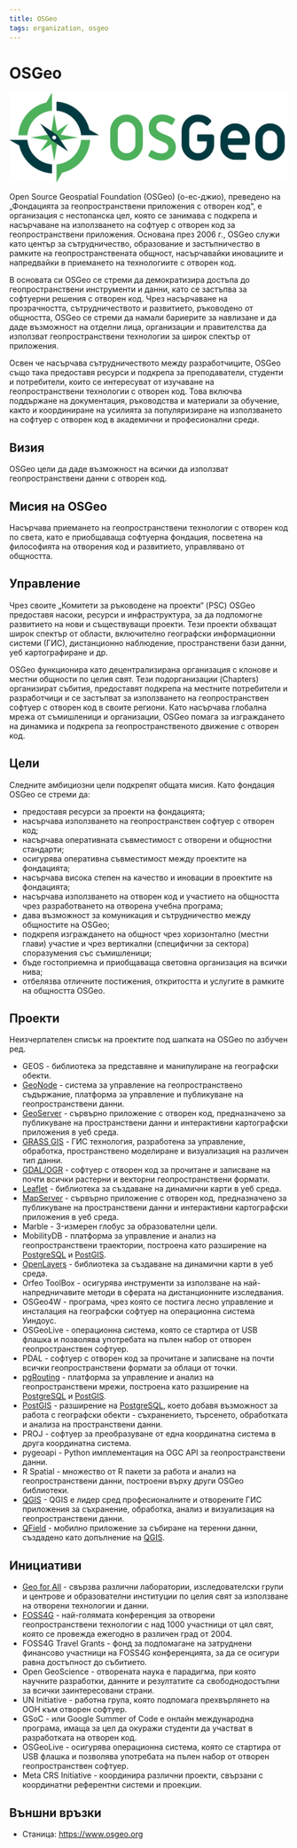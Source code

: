 ```yaml
---
title: OSGeo
tags: organization, osgeo
---
```


# OSGeo

![OSGeo лого](./img/oggeo_logo.svg)

Open Source Geospatial Foundation (OSGeo) (о-ес-джио), преведено на „Фондацията за геопространствени приложения с отворен код“, е организация с нестопанска цел, която се занимава с подкрепа и насърчаване на използването на софтуер с отворен код за геопространствени приложения.
Основана през 2006 г., OSGeo служи като център за сътрудничество, образование и застъпничество в рамките на геопространствената общност, насърчавайки иновациите и напредвайки в приемането на технологиите с отворен код.

В основата си OSGeo се стреми да демократизира достъпа до геопространствени инструменти и данни, като се застъпва за софтуерни решения с отворен код.
Чрез насърчаване на прозрачността, сътрудничеството и развитието, ръководено от общността, OSGeo се стреми да намали бариерите за навлизане и да даде възможност на отделни лица, организации и правителства да използват геопространствени технологии за широк спектър от приложения.

Освен че насърчава сътрудничеството между разработчиците, OSGeo също така предоставя ресурси и подкрепа за преподаватели, студенти и потребители, които се интересуват от изучаване на геопространствени технологии с отворен код.
Това включва поддържане на документация, ръководства и материали за обучение, както и координиране на усилията за популяризиране на използването на софтуер с отворен код в академични и професионални среди.


## Визия

OSGeo цели да даде възможност на всички да използват геопространствени данни с отворен код.


## Мисия на OSGeo

Насърчава приемането на геопространствени технологии с отворен код по света, като е приобщаваща софтуерна фондация, посветена на философията на отворения код и развитието, управлявано от общността.


## Управление

Чрез своите „Комитети за ръководене на проекти“ (PSC) OSGeo предоставя насоки, ресурси и инфраструктура, за да подпомогне развитието на нови и съществуващи проекти.
Тези проекти обхващат широк спектър от области, включително географски информационни системи (ГИС), дистанционно наблюдение, пространствени бази данни, уеб картографиране и др.

OSGeo функционира като децентрализирана организация с клонове и местни общности по целия свят.
Тези подорганизации (Chapters) организират събития, предоставят подкрепа на местните потребители и разработчици и се застъпват за използването на геопространствен софтуер с отворен код в своите региони.
Като насърчава глобална мрежа от съмишленици и организации, OSGeo помага за изграждането на динамика и подкрепа за геопространственото движение с отворен код.


## Цели

Следните амбициозни цели подкрепят общата мисия. Като фондация OSGeo се стреми да:

- предоставя ресурси за проекти на фондацията;
- насърчава използването на геопространствен софтуер с отворен код;
- насърчава оперативната съвместимост с отворени и общностни стандарти;
- осигурява оперативна съвместимост между проектите на фондацията;
- насърчава висока степен на качество и иновации в проектите на фондацията;
- насърчава използването на отворен код и участието на общността чрез разработването на отворена учебна програма;
- дава възможност за комуникация и сътрудничество между общностите на OSGeo;
- подкрепя изграждането на общност чрез хоризонтално (местни глави) участие и чрез вертикални (специфични за сектора) споразумения със съмишленици;
- бъде гостоприемна и приобщаваща световна организация на всички нива;
- отбелязва отличните постижения, откритостта и услугите в рамките на общността OSGeo.


## Проекти

Неизчерпателен списък на проектите под шапката на OSGeo по азбучен ред.

- GEOS - библиотека за представяне и манипулиране на географски обекти.
- [GeoNode](../technologies/geonode.md) - система за управление на геопространствено съдържание, платформа за управление и публикуване на геопространствени данни.
- [GeoServer](../technologies/geoserver.md) - сървърно приложение с отворен код, предназначено за публикуване на пространствени данни и интерактивни картографски приложения в уеб среда.
- [GRASS GIS](../technologies/grassgis.md) - ГИС технология, разработена за управление, обработка, пространствено моделиране и визуализация на различен тип данни.
- [GDAL/OGR](../technologies/gdal.md) - софтуер с отворен код за прочитане и записване на почти всички растерни и векторни геопространствени формати.
- [Leaflet](../technologies/leaflet.md) - библиотека за създаване на динамични карти в уеб среда.
- [MapServer](../technologies/mapserver.md) - сървърно приложение с отворен код, предназначено за публикуване на пространствени данни и интерактивни картографски приложения в уеб среда.
- Marble - 3-измерен глобус за образователни цели.
- MobilityDB - платформа за управление и анализ на геопространствени траектории, построена като разширение на [PostgreSQL](../technologies/postgresql.md) и [PostGIS](../technologies/postgis.md).
- [OpenLayers](../technologies/openlayers.md) - библиотека за създаване на динамични карти в уеб среда.
- Orfeo ToolBox - осигурява инструменти за използване на най-напредничавите методи в сферата на дистанционните изследвания.
- OSGeo4W - програма, чрез която се постига лесно управление и инсталация на географски софтуер на операционна система Уиндоус.
- OSGeoLive - операционна система, която се стартира от USB флашка и позволява употребата на пълен набор от отворен геопространствен софтуер.
- PDAL - софтуер с отворен код за прочитане и записване на почти всички геопространствени формати за облаци от точки.
- [pgRouting](../technologies/pgrouting.md) - платформа за управление и анализ на геопространствени мрежи, построена като разширение на [PostgreSQL](../technologies/postgresql.md) и [PostGIS](../technologies/postgis.md).
- [PostGIS](../technologies/postgis.md) - разширение на [PostgreSQL](../technologies/postgresql.md), което добавя възможност за работа с географски обекти - съхранението, търсенето, обработката и анализа на пространствени данни.
- PROJ - софтуер за преобразуване от една координатна система в друга координатна система.
- pygeoapi - Python имплементация на OGC API за геопространствени данни.
- R Spatial - множество от R пакети за работа и анализ на геопространствени данни, построени върху други OSGeo библиотеки.
- [QGIS](../technologies/qgis.md) - QGIS е лидер сред професионалните и отворените ГИС приложения за съхранение, обработка, анализ и визуализация на геопространствени данни.
- [QField](../technologies/qfield.md) - мобилно приложение за събиране на теренни данни, създадено като допълнение на [QGIS](./qgis.md).


## Инициативи

- [Geo for All](./geoforall.md) - свързва различни лаборатории, изследователски групи и центрове и образователни институции по целия свят за използване на отворени технологии и данни.
- [FOSS4G](./foss4g.md) - най-голямата конференция за отворени геопространствени технологии с над 1000 участници от цял свят, която се провежда ежегодно в различен град от 2004.
- FOSS4G Travel Grants - фонд за подпомагане на затруднени финансово участници на FOSS4G конференцията, за да се осигури равна достъпност до събитието.
- Open GeoScience - отворената наука е парадигма, при която научните разработки, данните и резултатите са свободнодостъпни за всички заинтересовани страни.
- UN Initiative - работна група, която подпомага прехвърлянето на ООН към отворен софтуер.
- GSoC - или Google Summer of Code е онлайн международна програма, имаща за цел да окуражи студенти да участват в разработката на отворен код.
- OSGeoLive - осигурява операционна система, която се стартира от USB флашка и позволява употребата на пълен набор от отворен геопространствен софтуер.
- Meta CRS Initiative - координира различни проекти, свързани с координатни референтни системи и проекции.


## Външни връзки

- Станица: https://www.osgeo.org
